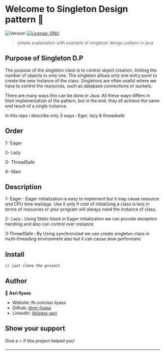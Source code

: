 # Welcome to Singleton Design pattern 👋
![Version](https://img.shields.io/badge/version-1.0-blue.svg?cacheSeconds=2592000)
[![License: GNU](https://img.shields.io/badge/License-GNU-yellow.svg)](#)

> simple explanation with example of singleton design pattern in java

## Purpose of Singleton D.P

The purpose of the singleton class is to control object creation, limiting the number of objects to only one. The singleton allows only one entry point to create the new instance of the class. Singletons are often useful where we have to control the resources, such as database connections or sockets.


There are many ways this can be done in Java. All these ways differs in their implementation of the pattern, but in the end, they all achieve the same end result of a single instance.

In this repo i describe only 3 ways : Eger, lazy & threadsafe

## Order

1- Eager 

2- Lazy

3- ThreadSafe

4- Main

## Description 
1- Eager     : Eager initialization is easy to implement but it may cause resource and CPU time wastage. 
   Use it only if cost of initializing a class is less in terms of resources or your program will always need the instance of class.

2- Lazy      : Using Static block in Eager initialization we can provide exception handling and also can control over instance.

3-ThreadSafe : By Using synchronized we can create singleton class in multi-threading environment also but it can cause slow performanc


## Install

```sh
// just clone the project
```


## Author

👤 **Asri Ilyass**

* Website: fb.com/asr.ilyass
* Github: [@mr-ilyass](https://github.com/mr-ilyass)
* LinkedIn: [@ilyass-asri](https://linkedin.com/in/ilyass-asri)

## Show your support

Give a ⭐️ if this project helped you!


***
